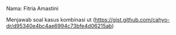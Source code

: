 Nama: Fitria Amastini

Menjawab soal kasus kombinasi ut (https://gist.github.com/cahyo-dr/d95340e4bc4ae6994c73bfe4d06215ab)
